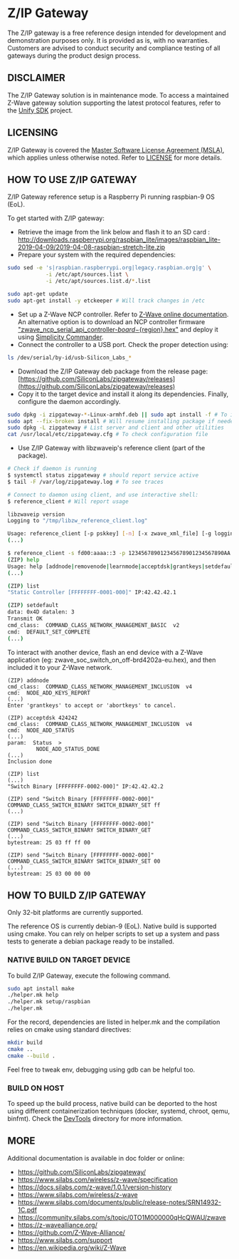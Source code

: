 # Z/IP Gateway

The Z/IP gateway is a free reference design intended for development and demonstration purposes only. It is provided as is, with no warranties. Customers are advised to conduct security and compliance testing of all gateways during the product design process.

## DISCLAIMER

The Z/IP Gateway solution is in maintenance mode. To access a maintained Z-Wave gateway solution supporting the latest protocol features, refer to the [Unify SDK](https://github.com/SiliconLabs/UnifySDK) project.

## LICENSING

Z/IP Gateway is covered the [Master Software License Agreement (MSLA)](https://www.silabs.com/about-us/legal/master-software-license-agreement), which applies unless otherwise noted. Refer to [LICENSE](./LICENSE) for more details.
## HOW TO USE Z/IP GATEWAY

Z/IP Gateway reference setup is a Raspberry Pi running raspbian-9 OS (EoL).

To get started with Z/IP gateway:
- Retrieve the image from the link below and flash it to an SD card : http://downloads.raspberrypi.org/raspbian_lite/images/raspbian_lite-2019-04-09/2019-04-08-raspbian-stretch-lite.zip
- Prepare your system with the required dependencies:
```sh
sudo sed -e 's|raspbian.raspberrypi.org|legacy.raspbian.org|g' \
            -i /etc/apt/sources.list \
            -i /etc/apt/sources.list.d/*.list

sudo apt-get update
sudo apt-get install -y etckeeper # Will track changes in /etc
```

- Set up a Z-Wave NCP controller. Refer to [Z-Wave online documentation](https://docs.silabs.com/z-wave/7.22.1/zwave-getting-started-overview/). An alternative option is to download an NCP controller firmware
["zwave_ncp_serial_api_controller-${board}-${region}.hex"](https://github.com/SiliconLabs/gecko_sdk/releases#demo_application.zip)
and deploy it using
[Simplicity Commander](https://www.silabs.com/documents/public/software/SimplicityCommander-Linux.zip).
- Connect the controller to a USB port. Check the proper detection using:

```sh
ls /dev/serial/by-id/usb-Silicon_Labs_*
```

- Download the Z/IP Gateway deb package from the release page: [https://github.com/SiliconLabs/zipgateway/releases](https://github.com/SiliconLabs/zipgateway/releases)
- Copy it to the target device and install it along its dependencies. Finally, configure the daemon accordingly.

```sh
sudo dpkg -i zipgateway-*-Linux-armhf.deb || sudo apt install -f # To install missing deps
sudo apt --fix-broken install # Will resume installing package if needed
sudo dpkg -L zipgateway # List server and client and other utilities
cat /usr/local/etc/zipgateway.cfg # To check configuration file
```

- Use Z/IP Gateway with libzwaveip's reference client (part of the package).

```sh
# Check if daemon is running
$ systemctl status zipgateway # should report service active
$ tail -F /var/log/zipgateway.log # To see traces

# Connect to daemon using client, and use interactive shell:
$ reference_client # Will report usage

libzwaveip version
Logging to "/tmp/libzw_reference_client.log"

Usage: reference_client [-p pskkey] [-n] [-x zwave_xml_file] [-g logging file path] [-u UI message severity level] [-f logging severity filter level] -s ip_address
(...)

$ reference_client -s fd00:aaaa::3 -p 123456789012345678901234567890AA -g ~/reference_client.log
(ZIP) help
Usage: help [addnode|removenode|learnmode|acceptdsk|grantkeys|setdefault|list|nodeinfo|hexsend|send|pl_list|pl_add|pl_remove|pl_reset|identify|lifeline|bye|exit|quit|]
(...)

(ZIP) list
"Static Controller [FFFFFFFF-0001-000]" IP:42.42.42.1

(ZIP) setdefault
data: 0x4D datalen: 3
Transmit OK
cmd_class:  COMMAND_CLASS_NETWORK_MANAGEMENT_BASIC  v2
cmd:  DEFAULT_SET_COMPLETE
(...)
```


To interact with another device, flash an end device with a Z-Wave application
(eg: zwave_soc_switch_on_off-brd4202a-eu.hex), and then included it to your Z-Wave network.


```
(ZIP) addnode
cmd_class:  COMMAND_CLASS_NETWORK_MANAGEMENT_INCLUSION  v4
cmd:  NODE_ADD_KEYS_REPORT
(...)
Enter 'grantkeys' to accept or 'abortkeys' to cancel.

(ZIP) acceptdsk 424242
cmd_class:  COMMAND_CLASS_NETWORK_MANAGEMENT_INCLUSION  v4
cmd:  NODE_ADD_STATUS
(...)
param:  Status  >
         NODE_ADD_STATUS_DONE
(...)
Inclusion done

(ZIP) list
(...)
"Switch Binary [FFFFFFFF-0002-000]" IP:42.42.42.2

(ZIP) send "Switch Binary [FFFFFFFF-0002-000]" COMMAND_CLASS_SWITCH_BINARY SWITCH_BINARY_SET ff
(...)

(ZIP) send "Switch Binary [FFFFFFFF-0002-000]" COMMAND_CLASS_SWITCH_BINARY SWITCH_BINARY_GET
(...)
bytestream: 25 03 ff ff 00

(ZIP) send "Switch Binary [FFFFFFFF-0002-000]" COMMAND_CLASS_SWITCH_BINARY SWITCH_BINARY_SET 00
(...)
bytestream: 25 03 00 00 00

```

## HOW TO BUILD Z/IP GATEWAY

Only 32-bit platforms are currently supported.

The reference OS is currently debian-9 (EoL). Native build is supported using cmake. You can rely on helper scripts to set up a system and pass tests to generate a debian package ready to be installed.

### NATIVE BUILD ON TARGET DEVICE

To build Z/IP Gateway, execute the following command.

```sh
sudo apt install make
./helper.mk help
./helper.mk setup/raspbian
./helper.mk
```

For the record, dependencies are listed in helper.mk and the
compilation relies on cmake using standard directives:

```sh
mkdir build
cmake ..
cmake --build .
```

Feel free to tweak env, debugging using gdb can be helpful too.

### BUILD ON HOST

To speed up the build process, native build can be deported to the host using
different containerization techniques (docker, systemd, chroot, qemu, binfmt).
Check the [DevTools](./DevTools/) directory for more information.

## MORE

Additional documentation is available in doc folder or online:

- https://github.com/SiliconLabs/zipgateway/
- https://www.silabs.com/wireless/z-wave/specification
- https://docs.silabs.com/z-wave/1.0.1/version-history
- https://www.silabs.com/wireless/z-wave
- https://www.silabs.com/documents/public/release-notes/SRN14932-1C.pdf
- https://community.silabs.com/s/topic/0TO1M000000qHcQWAU/zwave
- https://z-wavealliance.org/
- https://github.com/Z-Wave-Alliance/
- https://www.silabs.com/support
- https://en.wikipedia.org/wiki/Z-Wave
